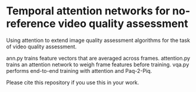 # Temporal attention networks for no-reference  video quality assessment
Using attention to extend image quality assessment algorithms for the task of video quality assessment.

ann.py trains feature vectors that are averaged across frames.
attention.py trains an attention network to weigh frame features before training.
vqa.py performs end-to-end training with attention and Paq-2-Piq.


Please cite this repository if you use this in your work.
